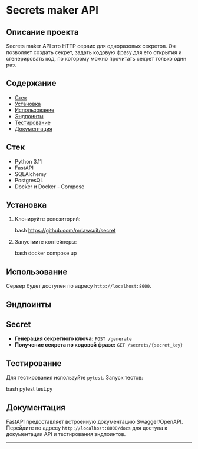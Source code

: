 # Secrets maker API

##  Описание проекта

Secrets maker API это HTTP cервис для одноразовых секретов. Он позволяет создать секрет, задать кодовую фразу для его открытия и сгенерировать код, по которому можно прочитать секрет только один раз. 

## Содержание

- [Стек](#Стек)
- [Установка](#Установка)
- [Использование](#Использование)
- [Эндпоинты](#Эндпоинты)
- [Тестирование](#Тестирование)
- [Документация](#документация)


## Стек
- Python 3.11
- FastAPI
- SQLAlchemy
- PostgresQL
- Docker и Docker - Compose

## Установка

1. Клонируйте репозиторий:

    bash
    https://github.com/mrlawsuit/secret

2. Запустиите контейнеры:

    bash
    docker compose up


## Использование

Сервер будет доступен по адресу `http://localhost:8000`.


## Эндпоинты

## Secret
- **Генерация секретного ключа:** `POST /generate`
- **Получение секрета по кодовой фразе:** `GET /secrets/{secret_key}`


## Тестирование

Для тестирования используйте `pytest`. Запуск тестов:

bash
pytest test.py



## Документация

FastAPI предоставляет встроенную документацию Swagger/OpenAPI. Перейдите по адресу `http://localhost:8000/docs` для доступа к документации API и тестирования эндпоинтов.

---